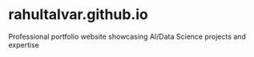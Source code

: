 # rahultalvar.github.io
Professional portfolio website showcasing AI/Data Science projects and expertise
